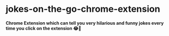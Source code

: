 # jokes-on-the-go-chrome-extension

#### Chrome Extension which can tell you very hilarious and funny jokes every time you click on the extension 😂🤣
